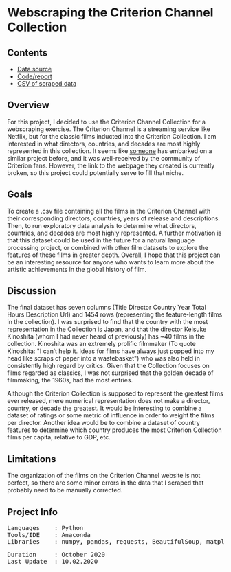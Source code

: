 # Webscraping the Criterion Channel Collection

## Contents
* [Data source](https://films.criterionchannel.com)
* [Code/report](Webscraping.ipynb)
* [CSV of scraped data](data/Criterion.csv)
 
## Overview
For this project, I decided to use the Criterion Channel Collection for a webscraping exercise. The Criterion Channel is a streaming service like Netflix, but for the classic films inducted into the Criterion Collection. I am interested in what directors, countries, and decades are most highly represented in this collection. It seems like [someone](https://www.reddit.com/r/criterion/comments/bbbgo0/im_a_web_developer_and_a_big_fan_of_criterion_ive) has embarked on a similar project before, and it was well-received by the community of Criterion fans. However, the link to the webpage they created is currently broken, so this project could potentially serve to fill that niche.

## Goals
To create a .csv file containing all the films in the Criterion Channel with their corresponding directors, countries, years of release and descriptions. Then, to run exploratory data analysis to determine what directors, countries, and decades are most highly represented. A further motivation is that this dataset could be used in the future for a natural language processing project, or combined with other film datasets to explore the features of these films in greater depth. Overall, I hope that this project can be an interesting resource for anyone who wants to learn more about the artistic achievements in the global history of film.

## Discussion

The final dataset has seven columns (Title	Director	Country	Year	Total Hours	Description	Url) and 1454 rows (representing the feature-length films in the collection). I was surprised to find that the country with the most representation in the Collection is Japan, and that the director Keisuke Kinoshita (whom I had never heard of previously) has ~40 films in the collection. Kinoshita was an extremely prolific filmmaker (To quote Kinoshita: "I can’t help it. Ideas for films have always just popped into my head like scraps of paper into a wastebasket") who was also held in consistently high regard by critics. Given that the Collection focuses on films regarded as classics, I was not surprised that the golden decade of filmmaking, the 1960s, had the most entries. 

Although the Criterion Collection is supposed to represent the greatest films ever released, mere numerical representation does not make a director, country, or decade the greatest. It would be interesting to combine a dataset of ratings or some metric of influence in order to weight the films per director. Another idea would be to combine a dataset of country features to determine which country produces the most Criterion Collection films per capita, relative to GDP, etc. 

## Limitations
The organization of the films on the Criterion Channel website is not perfect, so there are some minor errors in the data that I scraped that probably need to be manually corrected.

## Project Info


<pre>
Languages    : Python
Tools/IDE    : Anaconda
Libraries    : numpy, pandas, requests, BeautifulSoup, matplotlib, seaborn
</pre>

<pre>
Duration     : October 2020
Last Update  : 10.02.2020
</pre>



